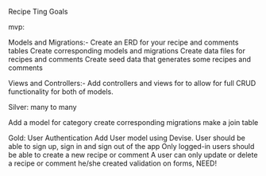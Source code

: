 Recipe Ting Goals

<!-- changed this file into a markdown `.md` file; learning MD is easy, it's like easier HTML. there is a like 2 second learning curve -->
<!-- markdown cheatsheet -->
<!-- https://github.com/adam-p/markdown-here/wiki/Markdown-Cheatsheet -->

<!-- browser-based ERD design tool -->
<!--  https://www.lucidchart.com/pages/tour/ER_diagram_tool -->

<!-- This ERD tool is a rails gem -->
<!-- https://github.com/voormedia/rails-erd -->
mvp:

Models and Migrations:-
Create an ERD for your recipe and comments tables
Create corresponding models and migrations
Create data files for recipes and comments
Create seed data that generates some recipes and comments

Views and Controllers:-
Add controllers and views for to allow for full CRUD functionality for both of models.


Silver: many to many

Add a model for category
create corresponding migrations
make a join table

Gold: User Authentication
Add User model using Devise.
User should be able to sign up, sign in and sign out of the app
Only logged-in users should be able to create a new recipe or comment
A user can only update or delete a recipe or comment he/she created
validation on forms, NEED!
